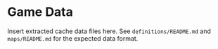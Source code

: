 # Game Data
Insert extracted cache data files here. See `definitions/README.md`
and `maps/README.md` for the expected data format.
